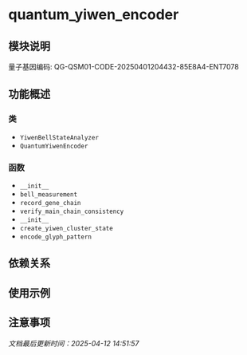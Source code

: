 # quantum_yiwen_encoder

## 模块说明
量子基因编码: QG-QSM01-CODE-20250401204432-85E8A4-ENT7078

## 功能概述

### 类

- `YiwenBellStateAnalyzer`
- `QuantumYiwenEncoder`

### 函数

- `__init__`
- `bell_measurement`
- `record_gene_chain`
- `verify_main_chain_consistency`
- `__init__`
- `create_yiwen_cluster_state`
- `encode_glyph_pattern`

## 依赖关系

## 使用示例

## 注意事项

*文档最后更新时间：2025-04-12 14:51:57*